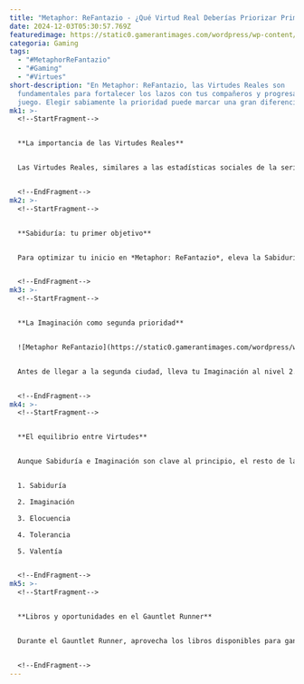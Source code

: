 ```yaml
---
title: "Metaphor: ReFantazio - ¿Qué Virtud Real Deberías Priorizar Primero?"
date: 2024-12-03T05:30:57.769Z
featuredimage: https://static0.gamerantimages.com/wordpress/wp-content/uploads/2024/12/metaphor_-refantazio_20241202214230.jpg?q=49&fit=crop&w=1140&h=&dpr=2
categoria: Gaming
tags:
  - "#MetaphorReFantazio"
  - "#Gaming"
  - "#Virtues"
short-description: "En Metaphor: ReFantazio, las Virtudes Reales son
  fundamentales para fortalecer los lazos con tus compañeros y progresar en el
  juego. Elegir sabiamente la prioridad puede marcar una gran diferencia."
mk1: >-
  <!--StartFragment-->


  **La importancia de las Virtudes Reales**


  Las Virtudes Reales, similares a las estadísticas sociales de la serie *Persona*, son cinco: Sabiduría, Tolerancia, Elocuencia, Imaginación y Valentía. Todas son cruciales, pero su orden de desarrollo impactará tu progreso y uso del tiempo libre, especialmente en el Gauntlet Runner.


  <!--EndFragment-->
mk2: >-
  <!--StartFragment-->


  **Sabiduría: tu primer objetivo**


  Para optimizar tu inicio en *Metaphor: ReFantazio*, eleva la Sabiduría a nivel 2 rápidamente. Esto desbloqueará el vínculo con Brigitta y un calabozo útil para acumular experiencia antes del primer jefe. Además, te permitirá avanzar en otros aspectos del juego sin contratiempos.


  <!--EndFragment-->
mk3: >-
  <!--StartFragment-->


  **La Imaginación como segunda prioridad**


  ![Metaphor ReFantazio](https://static0.gamerantimages.com/wordpress/wp-content/uploads/2024/10/metaphor_-refantazio-prologue-demo_20241011133801.jpg?q=49&fit=crop&w=750&h=422&dpr=2 "Metaphor ReFantazio")


  Antes de llegar a la segunda ciudad, lleva tu Imaginación al nivel 2. Esto desbloqueará a un seguidor adicional, asegurando que no pierdas oportunidades importantes. Aunque solo dos seguidores requieren Virtudes Reales para desbloquearse, atender estas prioridades te posiciona mejor.


  <!--EndFragment-->
mk4: >-
  <!--StartFragment-->


  **El equilibrio entre Virtudes**


  Aunque Sabiduría e Imaginación son clave al principio, el resto de las Virtudes también tienen su momento. A medida que progreses, intenta mantener un desarrollo equilibrado para maximizar tus beneficios. La lista recomendada de prioridades es:


  1. Sabiduría

  2. Imaginación

  3. Elocuencia

  4. Tolerancia

  5. Valentía


  <!--EndFragment-->
mk5: >-
  <!--StartFragment-->


  **Libros y oportunidades en el Gauntlet Runner**


  Durante el Gauntlet Runner, aprovecha los libros disponibles para ganar puntos en cualquier Virtud, sin importar tu enfoque actual. Incluso los libros ya leídos pueden volver a estudiarse para obtener más puntos. Además, actividades como completar recompensas o rangos en la Arena incrementan tu Valentía automáticamente.


  <!--EndFragment-->
---
```

